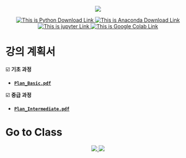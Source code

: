<p align='center'>
    <img src="https://capsule-render.vercel.app/api?type=waving&color=auto&height=300&section=header&text=PYTHON-EDU%20&fontSize=90&animation=fadeIn&fontAlignY=38&desc=2025%2009.19~&descAlignY=51&descAlign=70&"/>
</p>

<p align='center'>
   <a href="https://www.python.org/downloads/">
      <img src="https://img.shields.io/badge/Python-3776AB?&style=flat&logo=Python&logoColor=white" alt="This is Python Download Link"/>
   </a>
   <a href="https://www.anaconda.com/download/">
    <img src="https://img.shields.io/badge/Anaconda-44A833?&style=flat&logo=anaconda&logoColor=white" alt="This is Anaconda Download Link"/>
   </a>
   <a href="https://jupyter.org/">
    <img src="https://img.shields.io/badge/jupyter-F37626?&style=flat&logo=jupyter&logoColor=white" alt="This is jupyter Link"/>
   </a>
   <a href="https://colab.google/">
    <img src="https://img.shields.io/badge/Google%20Colab-F9AB00?&style=flat&logo=googlecolab&logoColor=white" alt="This is Google Colab Link"/>
   </a>
</p>

# 강의 계획서
☑️  **기초 과정**
   - [**`Plan_Basic.pdf`**](https://github.com/JSeong2024/2025-MYPAUL-PYTHONEDU/blob/main/PYTHON-2025-09/Plan_Basic.pdf)

☑️  **중급 과정**
   - [**`Plan_Intermediate.pdf`**](https://github.com/JSeong2024/2025-MYPAUL-PYTHONEDU/blob/main/PYTHON-2025-09/Plan_Intermediate.pdf)

# Go to Class


<p align='center'>
   <a href="https://github.com/JSeong2024/2025-MYPAUL-PYTHONEDU/tree/main/PYTHON-2025-09/Basic">
      <img src="https://capsule-render.vercel.app/api?type=rect&color=gradient&text=%20%20기초과정%20%20&fontAlign=30&fontSize=30&textBg=true&desc=Python%20%27Basic%27%20Course&descAlign=60&descAlignY=50"/>
   </a>
   
   <a href="https://github.com/JSeong2024/2025-MYPAUL-PYTHONEDU/tree/main/PYTHON-2025-09/Intermediate">
      <img src="https://capsule-render.vercel.app/api?type=rect&color=gradient&text=%20%20중급과정%20%20&fontAlign=30&fontSize=30&textBg=true&desc=Python%20%27Intermediate%27%20Course&descAlign=60&descAlignY=50"/>
   </a>
</p>
